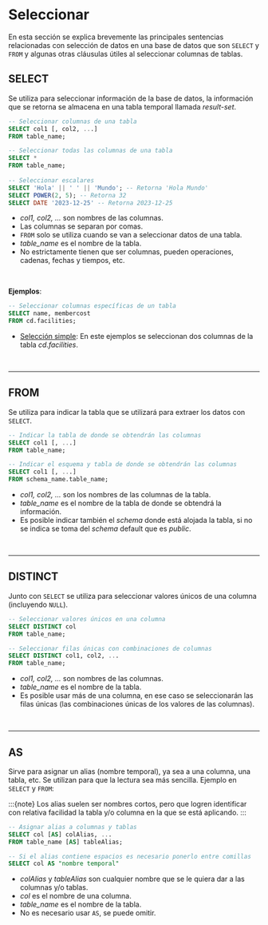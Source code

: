 # Seleccionar

En esta sección se explica brevemente las principales sentencias relacionadas con selección de datos en una base de datos que son `SELECT` y `FROM` y algunas otras cláusulas útiles al seleccionar columnas de tablas.

## SELECT

Se utiliza para seleccionar información de la base de datos, la información que se retorna se almacena en una tabla temporal llamada _result-set_. 
```sql
-- Seleccionar columnas de una tabla
SELECT col1 [, col2, ...]
FROM table_name;

-- Seleccionar todas las columnas de una tabla
SELECT *
FROM table_name;
    
-- Seleccionar escalares
SELECT 'Hola' || ' ' || 'Mundo'; -- Retorna 'Hola Mundo'
SELECT POWER(2, 5); -- Retorna 32
SELECT DATE '2023-12-25' -- Retorna 2023-12-25
```
- _col1, col2, ..._ son nombres de las columnas.
- Las columnas se separan por comas.
- `FROM` solo se utiliza cuando se van a seleccionar datos de una tabla.
- _table_name_ es el nombre de la tabla.
- No estrictamente tienen que ser columnas, pueden operaciones, cadenas, fechas y tiempos, etc.

<br/>

**Ejemplos**:

```sql
-- Seleccionar columnas específicas de un tabla
SELECT name, membercost
FROM cd.facilities;
```
- [Selección simple](https://pgexercises.com/questions/basic/selectspecific.html): En este ejemplos se seleccionan dos columnas de la tabla _cd.facilities_.

<br/>

---
## FROM

Se utiliza para indicar la tabla que se utilizará para extraer los datos con `SELECT`. 
```sql
-- Indicar la tabla de donde se obtendrán las columnas
SELECT col1 [, ...]
FROM table_name;

-- Indicar el esquema y tabla de donde se obtendrán las columnas
SELECT col1 [, ...]
FROM schema_name.table_name;
```
- _col1, col2, ..._ son los nombres de las columnas de la tabla.
- _table_name_ es el nombre de la tabla de donde se obtendrá la información.
- Es posible indicar también el _schema_ donde está alojada la tabla, si no se indica se toma del _schema_ default que es _public_.


<br/>

---
## DISTINCT

Junto con `SELECT` se utiliza para seleccionar valores únicos de una columna (incluyendo `NULL`).
```sql
-- Seleccionar valores únicos en una columna
SELECT DISTINCT col 
FROM table_name;

-- Seleccionar filas únicas con combinaciones de columnas
SELECT DISTINCT col1, col2, ... 
FROM table_name;
```
- _col1, col2, ..._ son nombres de las columnas.
- _table_name_ es el nombre de la tabla.
- Es posible usar más de una columna, en ese caso se seleccionarán las filas únicas (las combinaciones únicas de los valores de las columnas).


<br/>

---
## AS

Sirve para asignar un alias (nombre temporal), ya sea a una columna, una tabla, etc. Se utilizan para que la lectura sea más sencilla. Ejemplo en `SELECT` y `FROM`:

:::{note}
Los alias suelen ser nombres cortos, pero que logren identificar con relativa facilidad la tabla y/o columna en la que se está aplicando.
:::

```sql
-- Asignar alias a columnas y tablas
SELECT col [AS] colAlias, ...
FROM table_name [AS] tableAlias;

-- Si el alias contiene espacios es necesario ponerlo entre comillas
SELECT col AS "nombre temporal"
```
- _colAlias_ y _tableAlias_ son cualquier nombre que se le quiera dar a las columnas y/o tablas.
- _col_ es el nombre de una columna.
- _table_name_ es el nombre de la tabla.
- No es necesario usar `AS`, se puede omitir.
